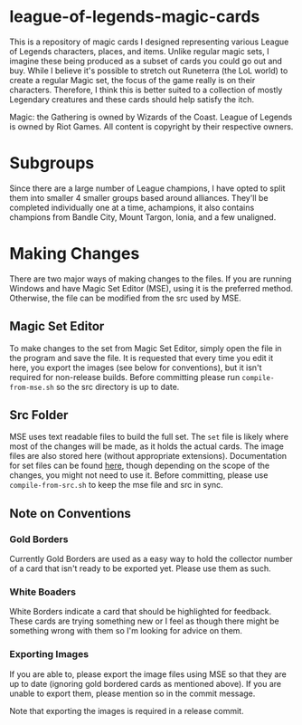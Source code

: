 # league-of-legends-magic-cards

This is a repository of magic cards I designed representing various League of Legends characters, places, and items. 
Unlike regular magic sets, I imagine these being produced as a subset of cards you could go out and buy. 
While I believe it's possible to stretch out Runeterra (the LoL world) to create a regular Magic set, the focus of the game really is on their characters. 
Therefore, I think this is better suited to a collection of mostly Legendary creatures 
and these cards should help satisfy the itch.

Magic: the Gathering is owned by Wizards of the Coast. League of Legends is owned by Riot Games. All content is copyright by their respective owners.

# Subgroups

Since there are a large number of League champions, 
I have opted to split them into smaller 4 smaller groups based around alliances. 
They'll be completed individually one at a time, achampions, it also contains champions from Bandle City, Mount Targon, Ionia, and a few unaligned. 

# Making Changes

There are two major ways of making changes to the files. If you are running Windows and have Magic Set Editor (MSE), using it is the preferred method. Otherwise, the file can be modified from the src used by MSE.

## Magic Set Editor

To make changes to the set from Magic Set Editor, simply open the file in the program and save the file. It is requested that every time you edit it here, you export the images (see below for conventions), but it isn't required for non-release builds.
Before committing please run `compile-from-mse.sh` so the src directory is up to date.

## Src Folder

MSE uses text readable files to build the full set. The `set` file is likely where most of the changes will be made, as it holds the actual cards. The image files are also stored here (without appropriate extensions).
Documentation for set files can be found [here](http://magicseteditor.sourceforge.net/doc/type/set "Magic Set Editor - Set Types"), though depending on the scope of the changes, you might not need to use it.
Before committing, please use `compile-from-src.sh` to keep the mse file and src in sync.

## Note on Conventions

### Gold Borders
Currently Gold Borders are used as a easy way to hold the collector number of a card that isn't ready to be exported yet. Please use them as such.

### White Boaders
White Borders indicate a card that should be highlighted for feedback. These cards are trying something new or I feel as though there might be something wrong with them so I'm looking for advice on them.

### Exporting Images
If you are able to, please export the image files using MSE so that they are up to date (ignoring gold bordered cards as mentioned above). If you are unable to export them, please mention so in the commit message. 

Note that exporting the images is required in a release commit.
